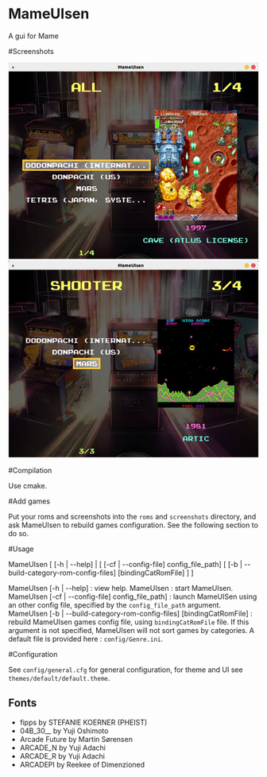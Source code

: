 # MameUIsen
A gui for Mame

#Screenshots

![Games selection 1](https://raw.githubusercontent.com/JosephCaillet/MameUIsen/master/mameUIsen1.jpg)
![Games selection 2](https://raw.githubusercontent.com/JosephCaillet/MameUIsen/master/mameUIsen2.jpg)

#Compilation

Use cmake.

#Add games

Put your roms and screenshots into the `roms` and `screenshots` directory, and ask MameUIsen to rebuild games configuration. See the following section to do so.

#Usage

MameUIsen [ [-h | --help] | [ [-cf | --config-file] config_file_path] [ [-b | --build-category-rom-config-files] [bindingCatRomFile] ] ]

MameUIsen [-h | --help] : view help.
MameUIsen : start MameUIsen.
MameUIsen [-cf | --config-file] config_file_path] : launch MameUISen using an other config file, specified by the `config_file_path` argument.
MameUIsen [-b | --build-category-rom-config-files] [bindingCatRomFile] : rebuild MameUIsen games config file, using `bindingCatRomFile` file.
	If this argument is not specified, MameUIsen will not sort games by categories. A default file is provided here : `config/Genre.ini`.


#Configuration

See `config/general.cfg` for general configuration, for theme and UI see `themes/default/default.theme`.

## Fonts
* fipps by STEFANIE KOERNER (PHEIST)
* 04B_30__ by Yuji Oshimoto
* Arcade Future by Martin Sørensen
* ARCADE_N by Yuji Adachi
* ARCADE_R by Yuji Adachi
* ARCADEPI by Reekee of Dimenzioned
